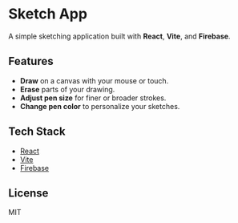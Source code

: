 # Sketch App

A simple sketching application built with **React**, **Vite**, and **Firebase**.

## Features

- **Draw** on a canvas with your mouse or touch.
- **Erase** parts of your drawing.
- **Adjust pen size** for finer or broader strokes.
- **Change pen color** to personalize your sketches.

## Tech Stack

- [React](https://react.dev/)
- [Vite](https://vitejs.dev/)
- [Firebase](https://firebase.google.com/)

## License

MIT
